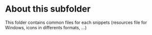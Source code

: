 # About this subfolder #

This folder contains common files for each snippets (resources file for Windows, icons in differents formats, ...)